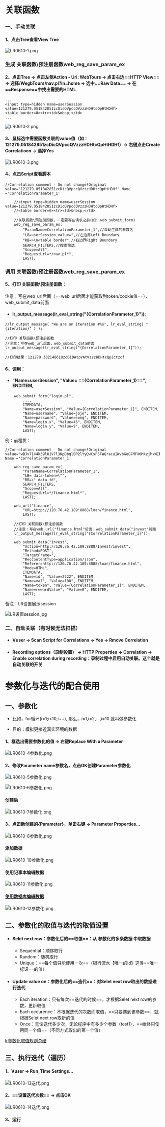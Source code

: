 
# 关联函数

### 一、手动关联

#### 1、点击Tree查看View Tree

![LR0610-1.png](http://upload-images.jianshu.io/upload_images/2897320-1fdaf635e9777a81.png?imageMogr2/auto-orient/strip%7CimageView2/2/w/1240)

### 生成 关联函数\预注册函数web_reg_save_param_ex

#### 2、点击Tree -> 点击左侧Action - Url: WebTours -> 点击右边==HTTP View== -> 选择/WegbTours/nav.pl?in=home -> 选中==Raw Data== -> 在==Response==中找出需要的HTML

```
...
<input type=hidden name=userSession value=121279.051842851zcDicQVpccQVzzzHDHtcQpHtHDHf>
<table border=0><tr><td>&nbsp;</td>
...
```

![LR0610-2.png](http://upload-images.jianshu.io/upload_images/2897320-e2a44f8c6eee5f79.png?imageMogr2/auto-orient/strip%7CimageView2/2/w/1240)


#### 3、鼠标选中需要函数关联的value值（如：121279.051842851zcDicQVpccQVzzzHDHtcQpHtHDHf）-> 右键点击Create Correlatioon -> 选择Yes

![LR0610-3.png](http://upload-images.jianshu.io/upload_images/2897320-49d487638ac7257e.png?imageMogr2/auto-orient/strip%7CimageView2/2/w/1240)

#### 4、点击Script查看脚本

```
//Correlation comment - Do not change!Original value='121279.051842851zcDicQVpccQVzzzHDHtcQpHtHDHf' Name ='CorrelationParameter_1'

	//<input type=hidden name=userSession value=121279.051842851zcDicQVpccQVzzzHDHtcQpHtHDHf>
	//<table border=0><tr><td>&nbsp;</td>
	 
	//关联函数\预注册函数，一定要写在请求之前(如: web_submit_form)
	web_reg_save_param_ex(
		"ParamName=CorrelationParameter_1",//自动生成的参数名
		"LB=userSession value=",//左边界Left Boundary
		"RB=>\n<table border",//右边界Right Boundary
		SEARCH_FILTERS,//搜索筛选
		"Scope=All",
		"RequestUrl=*/nav.pl*",
		LAST);
```

### 调用 关联函数\预注册函数web_reg_save_param_ex 

#### 5、打印 关联函数\预注册函数：

注意：写在web_url后面（==web_url后面才能获取到token/cookie值==），web_submit_data前面

- #### lr_output_message(lr_eval_string("{CorrelationParameter_1}"));

```
//lr_output_message( "We are on iteration #%s", lr_eval_string( "{iteration}" ) );

//打印 关联函数\预注册函数
//注意：写在web_url后面，web_submit_data前面
lr_output_message(lr_eval_string("{CorrelationParameter_1}"));

//打印结果：121279.302146618zcDiDAtpVAtVzzzHDHtcQpictzcf
```

#### 6、调用：

- #### "Name=userSession", "Value= =={CorrelationParameter_1}==", ENDITEM,

```
    web_submit_form("login.pl",
		...,
		ITEMDATA,
		"Name=userSession", "Value={CorrelationParameter_1}", ENDITEM,
		"Name=username", "Value=jojo", ENDITEM,
		"Name=password", "Value=song", ENDITEM,
		"Name=login.x", "Value=45", ENDITEM,
		"Name=login.y", "Value=9", ENDITEM,
		LAST);
```

例：前程贷：

```
//Correlation comment - Do not change!Original value='wBJv7144k39lUiV7l3KpDbqlBP2lYyQwCsF5TWQracuIWvbGeG7MFX0MkzjhxWIb2ncDgSjqfb3sTlZdzEEPgpXmbpNLYoQ0Sfl5mHfAAlF9RpXvUvlFtlb5jMW8n/MPDvZRcadTnGM4MuCpOtOynUCoM9mDqWRqDx2DCuznzX4=' Name ='CorrelationParameter_1'

	web_reg_save_param_ex(
		"ParamName=CorrelationParameter_1",
		"LB= data-token=\"",
		"RB=\" data-id",
		SEARCH_FILTERS,
		"Scope=All",
		"RequestUrl=*/finance.html*",
		LAST);

	web_url("finance",
		"URL=http://120.76.42.189:8888/loan/finance.html",
		LAST);

	//打印 关联函数\预注册函数
	//注意：写在web_url("finance.html"后面，web_submit_data("invest"前面
	lr_output_message(lr_eval_string("{CorrelationParameter_1}"));
	
	web_submit_data("invest",
		"Action=http://120.76.42.189:8888/Invest/invest",
		"Method=POST",
		"TargetFrame=",
		"RecContentType=application/json",
		"Referer=http://120.76.42.189:8888/loan/finance.html",
		"Mode=HTML",
		ITEMDATA,
		"Name=id", "Value=2222", ENDITEM,
		"Name=val", "Value=100", ENDITEM,
		"Name=token", "Value={CorrelationParameter_1}", ENDITEM,
		"Name=rewardValue", "Value=0", ENDITEM,
		LAST);

```

备注：LR设置展示session

![LR设置session.jpg](http://upload-images.jianshu.io/upload_images/2897320-ee456e8045f9a427.jpg?imageMogr2/auto-orient/strip%7CimageView2/2/w/1240)

### 二、自动关联（有时候无法扫描）

- #### Vuser -> Scan Script for Correlations -> Yes -> Rmove Correlation

- #### Recording options（录制设置） -> HTTP Properties -> Correlation -> Enable correlation during recording：录制过程中启用自动关联。这个就是自动关联的开关


# 参数化与迭代的配合使用

## 一、参数化

- 比如，for循环(i=1;i<10;i++),
那么，i=1,i=2,...,i=10 就叫做参数化

- 目的：模拟更接近真实环境的数据

#### 1、框选出需要参数化的值 -> 右键Replace With a Parameter

![LR0610-4参数化.png](http://upload-images.jianshu.io/upload_images/2897320-32ef46f9ff8a503a.png?imageMogr2/auto-orient/strip%7CimageView2/2/w/1240)

#### 2、修改Parameter name参数名，点击OK创建Parameter参数化

![LR0610-5参数化.png](http://upload-images.jianshu.io/upload_images/2897320-e2b1ad2cabae4138.png?imageMogr2/auto-orient/strip%7CimageView2/2/w/1240)


![LR0610-6参数化.png](http://upload-images.jianshu.io/upload_images/2897320-cc6bdf98fdd50e52.png?imageMogr2/auto-orient/strip%7CimageView2/2/w/1240)

#### 创建后

![LR0610-7参数化.png](http://upload-images.jianshu.io/upload_images/2897320-45f9a539dde993fd.png?imageMogr2/auto-orient/strip%7CimageView2/2/w/1240)

#### 3、点击新创建的{Parameter}，单击右键 -> Parameter Properties...

![LR0610-8参数化.png](http://upload-images.jianshu.io/upload_images/2897320-d128ef7020a1ae1d.png?imageMogr2/auto-orient/strip%7CimageView2/2/w/1240)

#### 添加数据

![LR0610-10参数化.png](http://upload-images.jianshu.io/upload_images/2897320-19f0ac10079ccd89.png?imageMogr2/auto-orient/strip%7CimageView2/2/w/1240)

#### 使用记事本编辑数据

![LR0610-11参数化.png](http://upload-images.jianshu.io/upload_images/2897320-bb71e07d4f7bdc3a.png?imageMogr2/auto-orient/strip%7CimageView2/2/w/1240)

#### [使用数据库编辑数据](http://www.lemfix.com/topic/58f72315b15684d05322a18d)

![LR0610-12参数化.png](http://upload-images.jianshu.io/upload_images/2897320-73ac48d883d68fd6.png?imageMogr2/auto-orient/strip%7CimageView2/2/w/1240)

## 二、参数化的取值与迭代的取值设置

- #### Selet next row：参数化后的==取值==：从 参数化的多条数据 中取数据
    - Sequential：顺序取行
    - Random：随机取行
    - Unique：==每个值只能使用一次==（银行流水【唯一的id】这类==唯一标识==的值）


- #### Update value on：参数化后的==迭代==：对Selet next row取出的数据进行迭代
    - Each iteration：只有每次==迭代的时候==，才根据Selet next row的参数，更新取值
    - Each occurence：不根据迭代的次数而取值，==只要遇到该参数==，就根据Selet next row取新的值
    - Once：无论迭代多少次，无论程序中有多少个参数（test1），==始终只使用同一个值==（不同方式取出的第一个值）

[lr参数化取值规则总结](http://blog.csdn.net/sunnyyou2011/article/details/52594596)


## 三、执行迭代（遍历）

#### 1、Vuser -> Run_Time Settings...

![LR0610-13迭代.png](http://upload-images.jianshu.io/upload_images/2897320-cc0d471a767ace9f.png?imageMogr2/auto-orient/strip%7CimageView2/2/w/1240)

#### 2、==设置迭代次数== -> 点击OK

![LR0610-14迭代.png](http://upload-images.jianshu.io/upload_images/2897320-fe1792ce64a7b07c.png?imageMogr2/auto-orient/strip%7CimageView2/2/w/1240)

#### 3、运行
